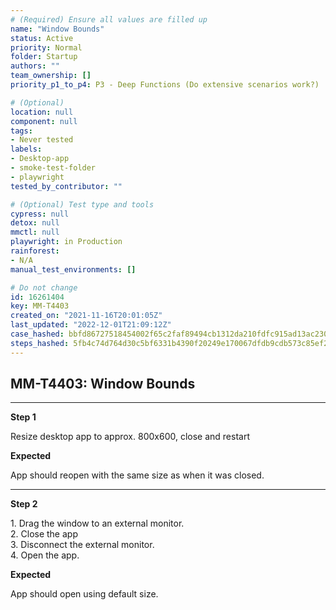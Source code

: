 ```yaml
---
# (Required) Ensure all values are filled up
name: "Window Bounds"
status: Active
priority: Normal
folder: Startup
authors: ""
team_ownership: []
priority_p1_to_p4: P3 - Deep Functions (Do extensive scenarios work?)

# (Optional)
location: null
component: null
tags:
- Never tested
labels: 
- Desktop-app
- smoke-test-folder
- playwright
tested_by_contributor: ""

# (Optional) Test type and tools
cypress: null
detox: null
mmctl: null
playwright: in Production
rainforest: 
- N/A
manual_test_environments: []

# Do not change
id: 16261404
key: MM-T4403
created_on: "2021-11-16T20:01:05Z"
last_updated: "2022-12-01T21:09:12Z"
case_hashed: bbfd86727518454002f65c2faf89494cb1312da210fdfc915ad13ac230357e9ccece56f1622f6e3c5ef1f2becc347d7a
steps_hashed: 5fb4c74d764d30c5bf6331b4390f20249e170067dfdb9cdb573c85ef26aef62ccd2b539a8c502f3f41464de10566890a
---
```


<!-- (Auto-generated) Based on frontmatter's "key" and "name" -->

## MM-T4403: Window Bounds

---

**Step 1**

Resize desktop app to approx. 800x600, close and restart

**Expected**

App should reopen with the same size as when it was closed.

---

**Step 2**

1\. Drag the window to an external monitor.\
2\. Close the app\
3\. Disconnect the external monitor.\
4\. Open the app.

**Expected**

App should open using default size.
